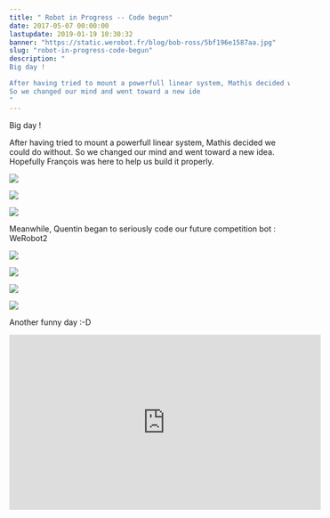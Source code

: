 ```yaml
---
title: " Robot in Progress -- Code begun"
date: 2017-05-07 00:00:00
lastupdate: 2019-01-19 10:30:32
banner: "https://static.werobot.fr/blog/bob-ross/5bf196e1587aa.jpg"
slug: "robot-in-progress-code-begun"
description: " 
Big day !

After having tried to mount a powerfull linear system, Mathis decided we could do without.
So we changed our mind and went toward a new ide
"
---
```

Big day !

After having tried to mount a powerfull linear system, Mathis decided we could do without.
So we changed our mind and went toward a new idea.
Hopefully François was here to help us build it properly.

![](https://static.werobot.fr/blog/bob-ross/5bf1979fb1a26.jpg)

![](https://static.werobot.fr/blog/bob-ross/5bf197b7c768d.jpg)

![](https://static.werobot.fr/blog/bob-ross/5bf197cfe3147.jpg)

Meanwhile, Quentin began to seriously code our future competition bot : WeRobot2 

![](https://static.werobot.fr/blog/bob-ross/5bf1985973988.jpg)

![](https://static.werobot.fr/blog/bob-ross/5bf1986a8cc5c.jpg)

![](https://static.werobot.fr/blog/bob-ross/5bf19891294a6.jpg)

![](https://static.werobot.fr/blog/bob-ross/5bf198a82a68e.jpg)

 Another funny day :-D

<iframe width="560" height="315" src="https://www.youtube-nocookie.com/embed/4V8yYwOh8wk" frameborder="0" allow="accelerometer; autoplay; encrypted-media; gyroscope; picture-in-picture" allowfullscreen></iframe>
    